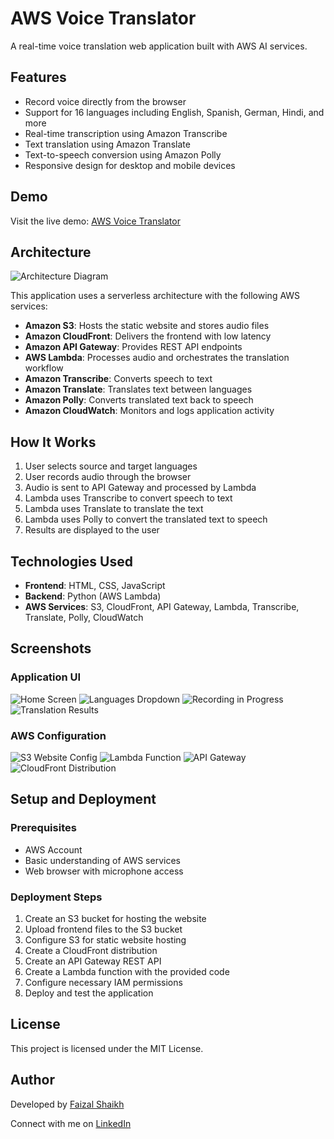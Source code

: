 # AWS Voice Translator

A real-time voice translation web application built with AWS AI services.

## Features

- Record voice directly from the browser
- Support for 16 languages including English, Spanish, German, Hindi, and more
- Real-time transcription using Amazon Transcribe
- Text translation using Amazon Translate
- Text-to-speech conversion using Amazon Polly
- Responsive design for desktop and mobile devices

## Demo

Visit the live demo: [AWS Voice Translator](https://dpqwzl9ab21i2.cloudfront.net/)

## Architecture

![Architecture Diagram](screenshots/VoiceTranslatorArc.gif)

This application uses a serverless architecture with the following AWS services:

- **Amazon S3**: Hosts the static website and stores audio files
- **Amazon CloudFront**: Delivers the frontend with low latency
- **Amazon API Gateway**: Provides REST API endpoints
- **AWS Lambda**: Processes audio and orchestrates the translation workflow
- **Amazon Transcribe**: Converts speech to text
- **Amazon Translate**: Translates text between languages
- **Amazon Polly**: Converts translated text back to speech
- **Amazon CloudWatch**: Monitors and logs application activity

## How It Works

1. User selects source and target languages
2. User records audio through the browser
3. Audio is sent to API Gateway and processed by Lambda
4. Lambda uses Transcribe to convert speech to text
5. Lambda uses Translate to translate the text
6. Lambda uses Polly to convert the translated text to speech
7. Results are displayed to the user

## Technologies Used

- **Frontend**: HTML, CSS, JavaScript
- **Backend**: Python (AWS Lambda)
- **AWS Services**: S3, CloudFront, API Gateway, Lambda, Transcribe, Translate, Polly, CloudWatch

## Screenshots

### Application UI
![Home Screen](screenshots/home-screen.png)
![Languages Dropdown](screenshots/languages-dropdown.png)
![Recording in Progress](screenshots/recording-in-progress.png)
![Translation Results](screenshots/translation-results.png)

### AWS Configuration
![S3 Website Config](screenshots/s3-website-config.png)
![Lambda Function](screenshots/lambda-function.png)
![API Gateway](screenshots/api-gateway.png)
![CloudFront Distribution](screenshots/cloudfront-distribution.png)

## Setup and Deployment

### Prerequisites
- AWS Account
- Basic understanding of AWS services
- Web browser with microphone access

### Deployment Steps
1. Create an S3 bucket for hosting the website
2. Upload frontend files to the S3 bucket
3. Configure S3 for static website hosting
4. Create a CloudFront distribution
5. Create an API Gateway REST API
6. Create a Lambda function with the provided code
7. Configure necessary IAM permissions
8. Deploy and test the application

## License

This project is licensed under the MIT License.

## Author

Developed by [Faizal Shaikh](https://github.com/faizdev07)

Connect with me on [LinkedIn](https://www.linkedin.com/in/faizalshaikh-pro)